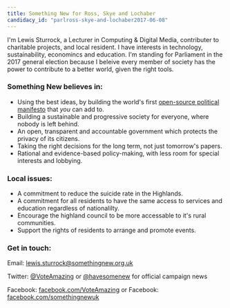 ```yaml
---
title: Something New for Ross, Skye and Lochaber
candidacy_id: "parlross-skye-and-lochaber2017-06-08"
---
```


I'm Lewis Sturrock, a Lecturer in Computing & Digital Media, contributer to charitable projects, and local resident. I have interests in technology, sustainability, economincs and education. I'm standing for Parliament in the 2017 general election because I beleive every member of society has the power to contribute to a better world, given the right tools.

### Something New believes in:

*   Using the best ideas, by building the world's first [open-source political manifesto](/manifesto) that _you_ can add to.
*   Building a sustainable and progressive society for everyone, where nobody is left behind.
*   An open, transparent and accountable government which protects the privacy of its citizens.
*   Taking the right decisions for the long term, not just tomorrow's papers.
*   Rational and evidence-based policy-making, with less room for special interests and lobbying. 

### Local issues:

*   A commitment to reduce the suicide rate in the Highlands.
*   A commitment for all residents to have the same access to services and education regardless of nationalilty.
*   Encourage the highland council to be more accessable to it's rural communities.
*   Support the rights of residents to arrange and promote events.

### Get in touch:

Email: [lewis.sturrock@somethingnew.org.uk](mailto:lewis.sturrock@somethingnew.org.uk)

Twitter: [@VoteAmazing](https://twitter.com/VoteAmazing) or [@havesomenew](https://twitter.com/havesomenew) for official campaign news

Facebook: [facebook.com/VoteAmazing](http://www.facebook.com/VoteAmazing) or Facebook: [facebook.com/somethingnewuk](http://facebook.com/somethingnewuk)
